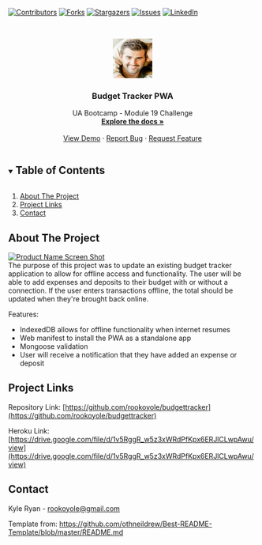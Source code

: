 <!--
*** Thanks for checking out the Best-README-Template. If you have a suggestion
*** that would make this better, please fork the repo and create a pull request
*** or simply open an issue with the tag "enhancement".
*** Thanks again! Now go create something AMAZING! :D
***
***
***
*** To avoid retyping too much info. Do a search and replace for the following:
*** github_username, repo_name, twitter_handle, email, project_title, project_description
-->



<!-- PROJECT SHIELDS -->
<!--
*** I'm using markdown "reference style" links for readability.
*** Reference links are enclosed in brackets [ ] instead of parentheses ( ).
*** See the bottom of this document for the declaration of the reference variables
*** for contributors-url, forks-url, etc. This is an optional, concise syntax you may use.
*** https://www.markdownguide.org/basic-syntax/#reference-style-links
-->
[![Contributors][contributors-shield]][contributors-url]
[![Forks][forks-shield]][forks-url]
[![Stargazers][stars-shield]][stars-url]
[![Issues][issues-shield]][issues-url]
[![LinkedIn][linkedin-shield]][linkedin-url]



<!-- PROJECT LOGO -->
<br />
<p align="center">
  <a href="https://github.com/rookoyole/budgettracker">
    <img src="./public//assets/images/Profile-Pic.jpg" alt="Logo" width="80" height="80">
  </a>

  <h3 align="center">Budget Tracker PWA</h3>

  <p align="center">
    UA Bootcamp - Module 19 Challenge
        <br />
        <a href="https://github.com/rookoyole/budgettracker"><strong>Explore the docs »</strong></a>
        <br />
        <br />
        <a href="https://github.com/rookoyole/budgettracker">View Demo</a>
        ·
        <a href="https://github.com/rookoyole/budgettracker/issues">Report Bug</a>
        ·
        <a href="https://github.com/rookoyole/budgettracker/issues">Request Feature</a>
  </p>
</p>



<!-- TABLE OF CONTENTS -->
<details open="open">
  <summary><h2 style="display: inline-block">Table of Contents</h2></summary>
  <ol>
    <li><a href="#about-the-project">About The Project</a></li>
    <li><a href="#project-links">Project Links</a></li>
    <li><a href="#contact">Contact</a></li>
  </ol>
</details>



<!-- ABOUT THE PROJECT -->
## About The Project

[![Product Name Screen Shot][product-screenshot]](public/assets/images/screenshot.png)
<br />
The purpose of this project was to update an existing budget tracker application to allow for offline access and functionality. The user will be able to add expenses and deposits to their budget with or without a connection. If the user enters transactions offline, the total should be updated when they're brought back online.

Features:
* IndexedDB allows for offline functionality when internet resumes
* Web manifest to install the PWA as a standalone app
* Mongoose validation
* User will receive a notification that they have added an expense or deposit

<!-- PROJECT LINKS -->
## Project Links

Repository Link: [https://github.com/rookoyole/budgettracker](https://github.com/rookoyole/budgettracker)

Heroku Link: [https://drive.google.com/file/d/1v5RggR_w5z3xWRdPfKpx6ERJlCLwpAwu/view](https://drive.google.com/file/d/1v5RggR_w5z3xWRdPfKpx6ERJlCLwpAwu/view)

<!-- CONTACT -->
## Contact

Kyle Ryan - rookoyole@gmail.com

Template from: https://github.com/othneildrew/Best-README-Template/blob/master/README.md

<!-- MARKDOWN LINKS & IMAGES -->
<!-- https://www.markdownguide.org/basic-syntax/#reference-style-links -->
[contributors-shield]: https://img.shields.io/github/contributors/rookoyole/budgettracker.svg?style=for-the-badge
[contributors-url]: https://github.com/rookoyole/budgettracker/graphs/contributors
[forks-shield]: https://img.shields.io/github/forks/rookoyole/budgettracker.svg?style=for-the-badge
[forks-url]: https://github.com/rookoyole/budgettracker/network/members
[stars-shield]: https://img.shields.io/github/stars/rookoyole/budgettracker.svg?style=for-the-badge
[stars-url]: https://github.com/rookoyole/budgettracker/stargazers
[issues-shield]: https://img.shields.io/github/issues/rookoyole/budgettracker.svg?style=for-the-badge
[issues-url]: https://github.com/rookoyole/budgettracker/issues
[linkedin-shield]: https://img.shields.io/badge/-LinkedIn-black.svg?style=for-the-badge&logo=linkedin&colorB=555
[linkedin-url]: www.linkedin.com/in/kyle-ryan-5b526023
[product-screenshot]: assets/images/screenshot.png